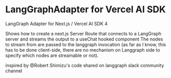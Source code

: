 # LangGraphAdapter for Vercel AI SDK
LangGraph Adapter for Next.js / Vercel AI SDK 4

Shows how to create a next.js Server Route that connects to a LangGraph server and streams the output to a useChat hooked component
The nodes to stream from are passed to the langgraph invocation (as far as I know, this has to be done client-side, there are no mechanism on Langgraph side to specify which nodes are streamable or not).

inspired by @Robert Shimizu's code shared on langgraph slack community channel
